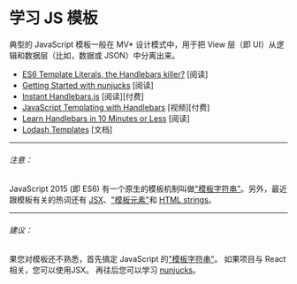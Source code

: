 # 学习 JS 模板

典型的 JavaScript 模板一般在 MV* 设计模式中，用于把 View 层（即 UI）从逻辑和数据层（比如，数据或 JSON）中分离出来。

* [ES6 Template Literals, the Handlebars killer?](https://www.keithcirkel.co.uk/es6-template-literals/) [阅读]
* [Getting Started with nunjucks](http://mozilla.github.io/nunjucks/getting-started.html) [阅读]
* [Instant Handlebars.js](https://www.amazon.com/Instant-Handlebars-js-Gabriel-Manricks/dp/1783282657/?&_encoding=UTF8&tag=frontend-handbook-20&linkCode=ur2&linkId=ff063868c79e956eb5cbc43571dc7065&camp=1789&creative=9325) [阅读][付费]
* [JavaScript Templating with Handlebars](http://www.pluralsight.com/courses/handlebars-javascript-templating) [视频][付费]
* [Learn Handlebars in 10 Minutes or Less](http://tutorialzine.com/2015/01/learn-handlebars-in-10-minutes/) [阅读]
* [Lodash Templates](https://lodash.com/docs/4.17.2#template) [文档]

***

###### 注意：

JavaScript 2015 (即 ES6) 有一个原生的模板机制叫做["模板字符串"](https://developer.mozilla.org/en-US/docs/Web/JavaScript/Reference/template_strings)。另外，最近跟模板有关的热词还有 [JSX](https://facebook.github.io/jsx/)、["模板元素"](http://aurelia.io/hub.html#/doc/article/aurelia/templating/latest/templating-basics)和 [HTML strings](https://angular.io/docs/ts/latest/guide/template-syntax.html#)。

***

###### 建议：

果您对模板还不熟悉，首先搞定 JavaScript 的["模板字符串"](https://developer.mozilla.org/en-US/docs/Web/JavaScript/Reference/template_strings)。 如果项目与 React 相关，您可以使用JSX。 再往后您可以学习 [nunjucks](http://mozilla.github.io/nunjucks/getting-started.html)。
